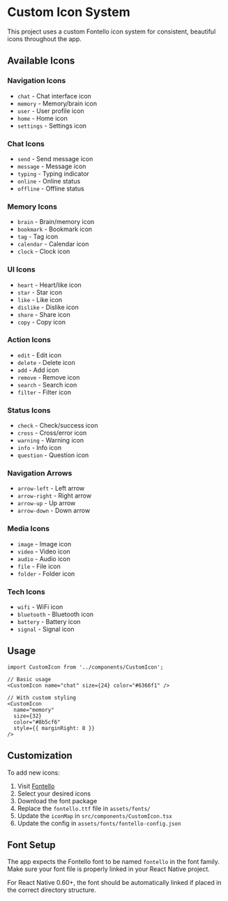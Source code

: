 # Custom Icon System

This project uses a custom Fontello icon system for consistent, beautiful icons throughout the app.

## Available Icons

### Navigation Icons

- `chat` - Chat interface icon
- `memory` - Memory/brain icon
- `user` - User profile icon
- `home` - Home icon
- `settings` - Settings icon

### Chat Icons

- `send` - Send message icon
- `message` - Message icon
- `typing` - Typing indicator
- `online` - Online status
- `offline` - Offline status

### Memory Icons

- `brain` - Brain/memory icon
- `bookmark` - Bookmark icon
- `tag` - Tag icon
- `calendar` - Calendar icon
- `clock` - Clock icon

### UI Icons

- `heart` - Heart/like icon
- `star` - Star icon
- `like` - Like icon
- `dislike` - Dislike icon
- `share` - Share icon
- `copy` - Copy icon

### Action Icons

- `edit` - Edit icon
- `delete` - Delete icon
- `add` - Add icon
- `remove` - Remove icon
- `search` - Search icon
- `filter` - Filter icon

### Status Icons

- `check` - Check/success icon
- `cross` - Cross/error icon
- `warning` - Warning icon
- `info` - Info icon
- `question` - Question icon

### Navigation Arrows

- `arrow-left` - Left arrow
- `arrow-right` - Right arrow
- `arrow-up` - Up arrow
- `arrow-down` - Down arrow

### Media Icons

- `image` - Image icon
- `video` - Video icon
- `audio` - Audio icon
- `file` - File icon
- `folder` - Folder icon

### Tech Icons

- `wifi` - WiFi icon
- `bluetooth` - Bluetooth icon
- `battery` - Battery icon
- `signal` - Signal icon

## Usage

```tsx
import CustomIcon from '../components/CustomIcon';

// Basic usage
<CustomIcon name="chat" size={24} color="#6366f1" />

// With custom styling
<CustomIcon
  name="memory"
  size={32}
  color="#8b5cf6"
  style={{ marginRight: 8 }}
/>
```

## Customization

To add new icons:

1. Visit [Fontello](https://fontello.com/)
2. Select your desired icons
3. Download the font package
4. Replace the `fontello.ttf` file in `assets/fonts/`
5. Update the `iconMap` in `src/components/CustomIcon.tsx`
6. Update the config in `assets/fonts/fontello-config.json`

## Font Setup

The app expects the Fontello font to be named `fontello` in the font family. Make sure your font file is properly linked in your React Native project.

For React Native 0.60+, the font should be automatically linked if placed in the correct directory structure.
